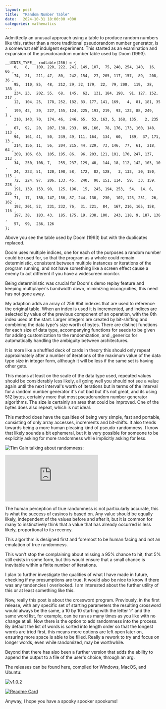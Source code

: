 ```yaml
---
layout: post
title:  "Random Number Table"
date:   2024-10-31 18:00:00 +000
categories: mathematics
---
```

Admittedly an unusual approach using a table to produce random numbers like this, rather than a more traditional pseudorandom number generator, is a somewhat self indulgent experiment. This started as an examination and expansion of the pseudorandom number table used by Doom (1993). 

```
__UINT8_TYPE__ rndtable[256] = {
    0,   8,   109, 220, 222, 241, 149, 107,  75, 248, 254, 140,  16,  66 ,
    74,  21,  211, 47,  80,  242, 154,  27, 205, 117, 157,  89,  208,  36 ,
    95,  110, 85,  48,  212, 29, 32, 179,  22,  79, 200,  119,  28, 188 ,
    234, 23,  202, 55,  68,  145,  62,  131, 184, 190,  91, 127, 152, 217 ,
    12,  104, 25,  178, 252, 182, 83, 177, 141, 169,   4,  81, 181, 35 ,
    199, 42,  39,  227, 155, 124, 225, 193, 219,  93, 122, 88, 249,   1 ,
    210, 143, 70,  174, 46,  246, 65,  53, 163, 5, 168, 135,   2, 235 ,
    67,  92,  20,  207, 138, 233,  69, 166,  78, 176, 173, 160, 148, 113 ,
    94,  161, 41,  50,  239, 49, 111, 164,  134,  60,   189,  37, 171,  13 ,
    214, 156, 11,  56,  204, 215, 44, 229,  73, 146,  77,  61,  218, 64 ,
    209, 106, 63,  105, 195, 86,  96, 203, 121, 101, 170, 247, 137, 213 ,
    34,  250, 108, 7,   255, 237, 129, 40,  144, 18, 112, 142, 103, 10 ,
    24,  223, 51,  120, 198, 58,  172,  82, 128,   3, 132,  30, 150, 115 ,
    72,  224, 97,  206, 133, 45,  240,  90, 151, 114,  59,  33, 159,  228 ,
    191, 139, 153, 98,  125, 196,  15,  245, 194, 253,  54,  14, 6, 226 ,
    71,  17,  180, 147, 186, 87, 244, 130,  230,  102, 123, 251,  26,  162 ,
    192, 201, 52,  231, 232, 76,  31, 221,  84,  167, 216, 165, 158, 116 ,
    197, 38,  183, 43,  185, 175, 19, 238, 100,  243, 118, 9, 187, 136 ,
    57,  99,  236, 126
};
```

Above you see the table used by Doom (1993) but with the duplicates replaced.

Doom uses multiple indices, one for each of the purposes a random number could be used for, so that the program as a whole could remain deterministic, consistent between multiple instances or iterations of the program running, and not have something like a screen effect cause a enemy to act different if you have a widescreen monitor.  

Being deterministic was crucial for Doom's demo replay feature and keeping multiplayer's bandwidth down, minimizing incongruities, this need has not gone away.

My adaption adds an array of 256 8bit indexes that are used to reference the original table. When an index is used it is incremented, and indices are selected by value of the previous component of an operation, with the 0th index used at the start. Larger integers are created by bit-shifting and combining the data type's size worth of bytes. There are distinct functions for each size of data type, accompanying functions for seeds to be given for adding customization to the randomization, and _generics for automatically handling the ambiguity between architectures.

It is more like a shuffled deck of cards in theory this should only repeat approximately after a number of iterations of the maximum value of the data type size in integer form, although it will be less if the same set is having other gets.

This means at least on the scale of the data type used, repeated values should be considerably less likely, all going well you should not see a value again until the next interval's worth of iterations but in terms of the interval for a random number generator it's not bad but it's not great, and its using 512 bytes, certainly more that most pseudorandom number generator algorithms. The size is certainly an area that could be improved. One of the bytes does also repeat, which is not ideal.

This method does have the qualities of being very simple, fast and portable, consisting of only array accesses, increments and bit-shifts. It also trends towards being a more human pleasing kind of pseudo-randomness. I know that likely sounds a bit ephemeral, but it is very possible for someone to be explicitly asking for more randomness while implicitly asking for less.

![Tim Cain talking about randomness:](https://youtu.be/DqL9R5PqE20)
<div class="video-container ratio16by9">
    <iframe class="responsive-iframe" src="http://www.youtube.com/embed/DqL9R5PqE20" allowfullscreen="" frameborder="0">
    <a href="https://youtu.be/DqL9R5PqE20">Implementing Randomness</a>
    </iframe>
</div>

The human perception of true randomness is not particularly accurate, this is what the success of casinos is based on. Any value should be equally likely, independent of the values before and after it, but it is common for many to instinctively think that a value that has already occurred is less likely, proportional to its recency.

This algorithm is designed first and foremost to be human facing and not an emulation of true randomness.

This won't stop the complaining about missing a 95% chance to hit, that 5% still exists in some form, but this would ensure that a small chance is inevitable within a finite number of iterations.

I plan to further investigate the qualities of what I have made in future, checking if my presumptions are true. It would also be nice to know if there was any tendencies I overlooked. I am interested about the further utility of this or at least something like this.

Now, really this post is about the crossword program. Previously, in the first release, with any specific set of starting parameters the resulting crossword would always be the same, a 10 by 10 starting with the letter 'r' and the same word list, for example, can be run as many times as you like with no change at all. Now there is the option to add randomness into the process. By default the list of words is sorted into length order so that the longest words are tried first, this means more options are left open later on, ensuring more space is able to be filled. Really a rework to try and focus on longer words, even while randomized, may be worthwhile.

Beyond that there has also been a further version that adds the ability to append the output to a file of the user's choice, through an arg.

The releases can be found here, compiled for Windows, MacOS, and Ubuntu:

![v1.0.2](https://github.com/MegaDarken/Crossword-standalone/releases/tag/v1.0.2)

[![Readme Card](https://github-readme-stats.vercel.app/api/pin/?username=MegaDarken&repo=Crossword-standalone)](https://github.com/MegaDarken/Crossword-standalone)

Anyway, I hope you have a spooky spooker spookums!